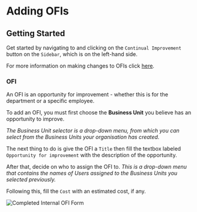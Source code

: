 # Adding OFIs

## Getting Started

Get started by navigating to and clicking on the `Continual Improvement` button on the `Sidebar`, which is on the left-hand side.

For more information on making changes to OFIs click [here][OFI].


### OFI

An OFI is an opportunity for improvement - whether this is for the department or a specific employee.

To add an OFI, you must first choose the **Business Unit** you believe has an opportunity to improve. 

*The Business Unit selector is a drop-down menu, from which you can select from the Business Units your organisation has created.*

The next thing to do is give the OFI a `Title` then fill the textbox labeled `Opportunity for improvement` with the description of the opportunity.

After that, decide on who to assign the OFI to. *This is a drop-down menu that contains the names of Users assigned to the Business Units you selected previously.*

Following this, fill the `Cost` with an estimated cost, if any.

<img src="/img/DocImg/General Information/Continual_Improvement/Completed_OFI_Form_new.png" alt="Completed Internal OFI Form" class="center"/>

[OFI]: ../actions#continual-improvement-ofis